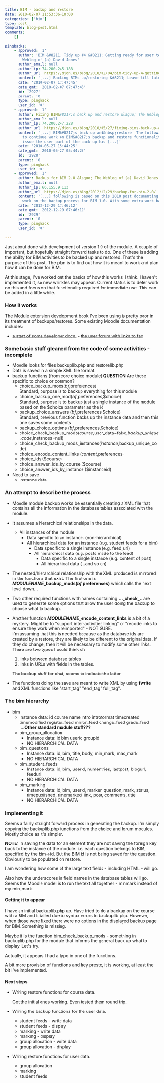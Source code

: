 ```yaml
---
title: BIM - backup and restore
date: 2010-02-07 11:53:36+10:00
categories: ['bim']
type: post
template: blog-post.html
comments:
    []
    
pingbacks:
    - approved: '1'
      author: 'BIM &#8211; Tidy up #4 &#8211; Getting ready for user testing &laquo; The
        Weblog of (a) David Jones'
      author_email: null
      author_ip: 74.200.245.188
      author_url: https://djon.es/blog/2010/02/04/bim-tidy-up-4-getting-ready-for-user-testing/
      content: '[...] Backing BIMs up/restoring &#8211; Leave till later [...]'
      date: '2010-02-07 17:47:45'
      date_gmt: '2010-02-07 07:47:45'
      id: '2927'
      parent: '0'
      type: pingback
      user_id: '0'
    - approved: '1'
      author: Fixing BIM&#8217;s back up and restore &laquo; The Weblog of (a) David Jones
      author_email: null
      author_ip: 74.200.247.228
      author_url: https://djon.es/blog/2010/05/27/fixing-bims-back-up-and-restore/
      content: '[...] BIM&#8217;s back up and&nbsp;restore  The following outlines steps
        to continue work on BIM&#8217;s backup and restore functionality. As per this
        issue the user part of the back up has [...]'
      date: '2010-05-27 15:44:25'
      date_gmt: '2010-05-27 05:44:25'
      id: '2928'
      parent: '0'
      type: pingback
      user_id: '0'
    - approved: '1'
      author: Backup for BIM 2.0 &laquo; The Weblog of (a) David Jones
      author_email: null
      author_ip: 66.155.9.113
      author_url: https://djon.es/blog/2012/12/29/backup-for-bim-2-0/
      content: '[...] following is based on this 2010 post documenting the development
        work on the backup process for BIM 1.0. With some extra work based on [...]'
      date: '2012-12-29 17:46:12'
      date_gmt: '2012-12-29 07:46:12'
      id: '2929'
      parent: '0'
      type: pingback
      user_id: '0'
    
---
```

Just about done with development of version 1.0 of the module. A couple of important, but hopefully straight forward tasks to do. One of these is adding the ability for BIM activities to be backed up and restored. That's the purpose of this post. The plan is to find out how it is meant to work and plan how it can be done for BIM.

At this stage, I've worked out the basics of how this works. I think. I haven't implemented it, so new wrinkles may appear. Current status is to defer work on this and focus on that functionality required for immediate use. This can be added in a little while.

### How it works

The Module extension development book I've been using is pretty poor in its treatment of backups/restores. Some existing Moodle documentation includes:

- [a start of some developer docs.](http://docs.moodle.org/en/Development:Backup)
[](http://docs.moodle.org/en/Development:Backup)- [](http://docs.moodle.org/en/Development:Backup)[the user forum with links to faq](http://moodle.org/mod/forum/view.php?f=128)

### Some basic stuff gleaned from the code of some activities - incomplete

- Moodle looks for files backuplib.php and restorelib.php
- Data is saved in a simple XML file format.
- backup functions (from core choice module) **QUESTION** Are these specific to choice or common?
    - choice\_backup\_mods($bf,$preferences)  
        Standard, purpose is to backup everything for this module
    - choice\_backup\_one\_mod($bf,$preferences,$choice)  
        Standard, purpose is to backup just a single instance of the module based on the $choice parameter as the id
    - backup\_choice\_answers ($bf,$preferences,$choice)  
        Standard, previous function backs up the instance data and then this one saves some contents
    - backup\_choice\_options ($bf,$preferences,$choice)
    - choice\_check\_backup\_mods($course,$user\_data=false,$backup\_unique\_code,$instances=null)
    - choice\_check\_backup\_mods\_instances($instance,$backup\_unique\_code)
    - choice\_encode\_content\_links ($content,$preferences)
    - choice\_ids ($course)
    - choice\_answer\_ids\_by\_course ($course)
    - choice\_answer\_ids\_by\_instance ($instanceid)
- Need to save
    - instance data

### An attempt to describe the process

- Moodle module backup works be essentially creating a XML file that contains all the information in the database tables associated with the module.
- It assumes a hierarchical relationships in the data.
    - All instances of the module
        - Data specific to an instance. (non-hierarchical)
        - All hierarchical data for an instance (e.g. student feeds for a bim)
            - Data specific to a single instance (e.g. feed\_url)
            - All hierarchical data (e.g. posts made to the feed)
                - Data specific to a single instance (e.g. content of post)
                - All hierarhical data (...and so on)
- The nested/hierarchical relationship with the XML produced is mirrored in the functions that exist. The first one is **_MODULENAME_\_backup\_mods($bf,$preferences)** which calls the next level down...
- Two other required functions with names containing **...\_check\_..** are used to generate some options that allow the user doing the backup to choose what to backup.
- Another function **_MODULENAME_\_encode\_content\_links** is a bit of a mystery. Might be to "support inter-activities linking" or "recode links to ensure they work when reimported" - NOT SURE.  
    I'm assuming that this is needed because as the database ids are created by a restore, they are likely to be different to the original data. If they do change, then it will be necessary to modify some other links. There are two types I could think of:
    
    1. links between database tables
    2. links in URLs with fields in the tables.
    
    The backup stuff for chat, seems to indicate the latter
    
- The functions doing the save are meant to write XML by using **fwrite** and XML functions like "start\_tag" "end\_tag" full\_tag".

### The bim hierarchy

- bim
    - Instance data: id course name intro introformat timecreated timemodified register\_feed mirror\_feed change\_feed grade\_feed ....**Other standard module stuff???**
    - bim\_group\_allocation
        - Instance data: id bim userid groupid
        - NO HIERARCHICAL DATA
    - bim\_questions
        - Instance data: id, bim, title, body, min\_mark, max\_mark
        - NO HIERARCHICAL DATA
    - bim\_student\_feeds
        - Instance data: id, bim, userid, numentries, lastpost, blogurl, feedurl
        - NO HIERARCHICAL DATA
    - bim\_marking
        - Instance data: id, bim, userid, marker, question, mark, status, timepublished, timemarked, link, post, comments, title
        - NO HIERARCHICAL DATA

### Implementing it

Seems a fairly straight forward process in generating the backup. I'm simply copying the backuplib.php functions from the choice and forum modules. Mostly choice as it's simpler.

**NOTE:** In saving the data for an element they are not saving the foreign key back to the instance of the module. i.e. each question belongs to BIM, specified by the bim->id. But the BIM id is not being saved for the question. Obviously to be populated on restore.

I am wondering how some of the large text fields - including HTML - will go.

Also how the underscores in field names in the database tables will go. Seems the Moodle model is to run the text all together - minmark instead of my min\_mark.

#### Getting it to appear

I have an initial backuplib.php up. Have tried to do a backup on the course with a BIM and it failed due to syntax errors in backuplib.php. However, when those were fixed there were no options in the displayed backup page for BIM. Something is missing.

Maybe it is the function bim\_check\_backup\_mods - something in backuplib.php for the module that informs the general back up what to display. Let's try.

Actually, it appears I had a typo in one of the functions.

A bit more provision of functions and hey presto, it is working, at least the bit I've implemented.

#### Next steps

- Writing restore functions for course data.
    
    Got the initial ones working. Even tested them round trip.
    
- Writing the backup functions for the user data.
    - student feeds - write data
    - student feeds - display
    - marking - write data
    - marking - display
    - group allocation - write data
    - group allocation - display
- Writing restore functions for user data.
    
    - group allocation
    - marking
    - student feeds